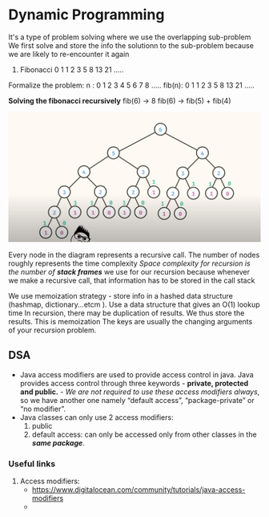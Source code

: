 # Dynamic Programming
It's a type of problem solving where we use the overlapping sub-problem
We first solve and store the info the solutionn to the sub-problem because we are likely to
re-encounter it again


1. Fibonacci
0 1 1 2 3 5 8 13 21 .....

Formalize the  problem:
n     : 0 1 2 3 4 5 6 7  8  .....
fib(n): 0 1 1 2 3 5 8 13 21 .....

**Solving the fibonacci recursively**
fib(6) -> 8
fib(6) -> fib(5) + fib(4) 

![alt text](image.png)

Every node in the diagram represents a recursive call.
The number of nodes roughly represents the time complexity
*Space complexity for recursion is the number of **stack frames*** we use for our recursion because  whenever we make a recursive call, that information has to be stored in the call stack
 
We use memoization strategy - store info in a hashed data structure (hashmap, dictionary...etcm ). Use a data structure that gives an O(1) lookup time
In recursion, there may be duplication of results. We thus store the results. This is memoization
The keys are usually the changing arguments of your recursion problem.

## DSA
- Java access modifiers are used to provide access control in java. Java provides access control through three keywords - **private, protected and public.** - *We are not required to use these access modifiers always*, so we have another one namely “default access”, “package-private” or “no modifier”.
- Java classes can only use 2 access modifiers:
    1. public
    2. default access: can only be accessed only from other classes in the ***same package***.

### Useful links
1. Access modifiers:
    - https://www.digitalocean.com/community/tutorials/java-access-modifiers
    - 